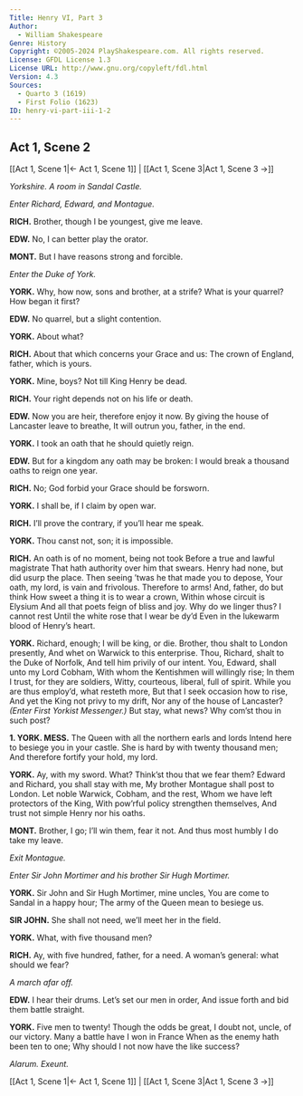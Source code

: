 ```yaml
---
Title: Henry VI, Part 3
Author: 
  - William Shakespeare
Genre: History
Copyright: ©2005-2024 PlayShakespeare.com. All rights reserved.
License: GFDL License 1.3
License URL: http://www.gnu.org/copyleft/fdl.html
Version: 4.3
Sources:
  - Quarto 3 (1619)
  - First Folio (1623)
ID: henry-vi-part-iii-1-2
---
```


## Act 1, Scene 2
[[Act 1, Scene 1|← Act 1, Scene 1]] | [[Act 1, Scene 3|Act 1, Scene 3 →]]

*Yorkshire. A room in Sandal Castle.*

*Enter Richard, Edward, and Montague.*

**RICH.**
Brother, though I be youngest, give me leave.

**EDW.**
No, I can better play the orator.

**MONT.**
But I have reasons strong and forcible.

*Enter the Duke of York.*

**YORK.**
Why, how now, sons and brother, at a strife?
What is your quarrel? How began it first?

**EDW.**
No quarrel, but a slight contention.

**YORK.**
About what?

**RICH.**
About that which concerns your Grace and us:
The crown of England, father, which is yours.

**YORK.**
Mine, boys? Not till King Henry be dead.

**RICH.**
Your right depends not on his life or death.

**EDW.**
Now you are heir, therefore enjoy it now.
By giving the house of Lancaster leave to breathe,
It will outrun you, father, in the end.

**YORK.**
I took an oath that he should quietly reign.

**EDW.**
But for a kingdom any oath may be broken:
I would break a thousand oaths to reign one year.

**RICH.**
No; God forbid your Grace should be forsworn.

**YORK.**
I shall be, if I claim by open war.

**RICH.**
I’ll prove the contrary, if you’ll hear me speak.

**YORK.**
Thou canst not, son; it is impossible.

**RICH.**
An oath is of no moment, being not took
Before a true and lawful magistrate
That hath authority over him that swears.
Henry had none, but did usurp the place.
Then seeing ’twas he that made you to depose,
Your oath, my lord, is vain and frivolous.
Therefore to arms! And, father, do but think
How sweet a thing it is to wear a crown,
Within whose circuit is Elysium
And all that poets feign of bliss and joy.
Why do we linger thus? I cannot rest
Until the white rose that I wear be dy’d
Even in the lukewarm blood of Henry’s heart.

**YORK.**
Richard, enough; I will be king, or die.
Brother, thou shalt to London presently,
And whet on Warwick to this enterprise.
Thou, Richard, shalt to the Duke of Norfolk,
And tell him privily of our intent.
You, Edward, shall unto my Lord Cobham,
With whom the Kentishmen will willingly rise;
In them I trust, for they are soldiers,
Witty, courteous, liberal, full of spirit.
While you are thus employ’d, what resteth more,
But that I seek occasion how to rise,
And yet the King not privy to my drift,
Nor any of the house of Lancaster?
*(Enter First Yorkist Messenger.)*
But stay, what news? Why com’st thou in such post?

**1. YORK. MESS.**
The Queen with all the northern earls and lords
Intend here to besiege you in your castle.
She is hard by with twenty thousand men;
And therefore fortify your hold, my lord.

**YORK.**
Ay, with my sword. What? Think’st thou that we fear them?
Edward and Richard, you shall stay with me,
My brother Montague shall post to London.
Let noble Warwick, Cobham, and the rest,
Whom we have left protectors of the King,
With pow’rful policy strengthen themselves,
And trust not simple Henry nor his oaths.

**MONT.**
Brother, I go; I’ll win them, fear it not.
And thus most humbly I do take my leave.

*Exit Montague.*

*Enter Sir John Mortimer and his brother Sir Hugh Mortimer.*

**YORK.**
Sir John and Sir Hugh Mortimer, mine uncles,
You are come to Sandal in a happy hour;
The army of the Queen mean to besiege us.

**SIR JOHN.**
She shall not need, we’ll meet her in the field.

**YORK.**
What, with five thousand men?

**RICH.**
Ay, with five hundred, father, for a need.
A woman’s general: what should we fear?

*A march afar off.*

**EDW.**
I hear their drums. Let’s set our men in order,
And issue forth and bid them battle straight.

**YORK.**
Five men to twenty! Though the odds be great,
I doubt not, uncle, of our victory.
Many a battle have I won in France
When as the enemy hath been ten to one;
Why should I not now have the like success?

*Alarum. Exeunt.*

[[Act 1, Scene 1|← Act 1, Scene 1]] | [[Act 1, Scene 3|Act 1, Scene 3 →]]